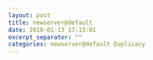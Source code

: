 ```yaml
---
layout: post
title: newserver@default
date: 2018-01-13 17:15:01
excerpt_separator: ""
categories: newserver@default Duplicacy
---
```

```

```

